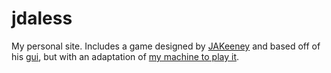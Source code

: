 # jdaless
My personal site. Includes a game designed by [JAKeeney](https://github.com/JAKeeney) and based off of his [gui](https://github.com/JAKeeney/ZugzwangGUI), but with an adaptation of [my machine to play it](https://github.com/jdaless/Zugzwang).
